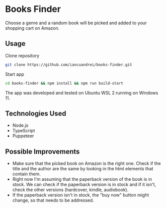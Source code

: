 # Books Finder

Choose a genre and a random book will be picked and added to your shopping cart on Amazon.

## Usage

Clone repository

```bash
git clone https://github.com/iancuandrei/books-finder.git
```

Start app

```bash
cd books-finder && npm install && npm run build-start
```

The app was developed and tested on Ubuntu WSL 2 running on Windows 11.

## Technologies Used

- Node.js
- TypeScript
- Puppeteer

## Possible Improvements

- Make sure that the picked book on Amazon is the right one. Check if the title and the author are the same by looking in the html elements that contain them.
- Right now I'm assuming that the paperback version of the book is in stock. We can check if the paperback version is in stock and if it isn't, check the other versions (hardcover, kindle, audiobook).
- If the paperback version isn't in stock, the "buy now" button might change, so that needs to be addressed.
